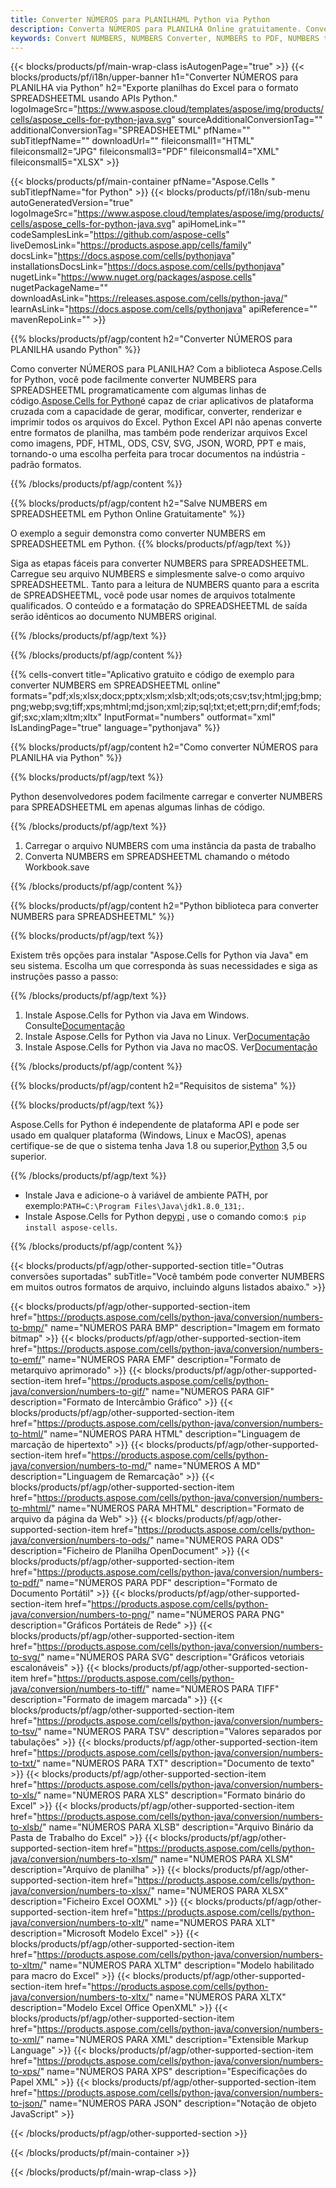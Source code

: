 ```yaml
---
title: Converter NÚMEROS para PLANILHAML Python via Python
description: Converta NÚMEROS para PLANILHA Online gratuitamente. Conversor de NÚMEROS online grátis para PLANILHA. Python NÚMEROS para PLANILHAML. NUMBERS para SPREADSHEETML via Python.
keywords: Convert NUMBERS, NUMBERS Converter, NUMBERS to PDF, NUMBERS to Word, NUMBERS to PPT, NUMBERS to Image
---
```

{{< blocks/products/pf/main-wrap-class isAutogenPage="true" >}}
{{< blocks/products/pf/i18n/upper-banner h1="Converter NÚMEROS para PLANILHA via Python" h2="Exporte planilhas do Excel para o formato SPREADSHEETML usando APIs Python." logoImageSrc="https://www.aspose.cloud/templates/aspose/img/products/cells/aspose_cells-for-python-java.svg" sourceAdditionalConversionTag="" additionalConversionTag="SPREADSHEETML" pfName="" subTitlepfName="" downloadUrl="" fileiconsmall1="HTML" fileiconsmall2="JPG" fileiconsmall3="PDF" fileiconsmall4="XML" fileiconsmall5="XLSX" >}}

{{< blocks/products/pf/main-container pfName="Aspose.Cells " subTitlepfName="for Python" >}}
{{< blocks/products/pf/i18n/sub-menu autoGeneratedVersion="true" logoImageSrc="https://www.aspose.cloud/templates/aspose/img/products/cells/aspose_cells-for-python-java.svg" apiHomeLink="" codeSamplesLink="https://github.com/aspose-cells" liveDemosLink="https://products.aspose.app/cells/family" docsLink="https://docs.aspose.com/cells/pythonjava" installationsDocsLink="https://docs.aspose.com/cells/pythonjava" nugetLink="https://www.nuget.org/packages/aspose.cells" nugetPackageName="" downloadAsLink="https://releases.aspose.com/cells/python-java/" learnAsLink="https://docs.aspose.com/cells/pythonjava" apiReference="" mavenRepoLink="" >}}


{{% blocks/products/pf/agp/content h2="Converter NÚMEROS para PLANILHA usando Python" %}}

 Como converter NÚMEROS para PLANILHA? Com a biblioteca Aspose.Cells for Python, você pode facilmente converter NUMBERS para SPREADSHEETML programaticamente com algumas linhas de código.[Aspose.Cells for Python](https://pypi.org/project/aspose-cells)é capaz de criar aplicativos de plataforma cruzada com a capacidade de gerar, modificar, converter, renderizar e imprimir todos os arquivos do Excel. Python Excel API não apenas converte entre formatos de planilha, mas também pode renderizar arquivos Excel como imagens, PDF, HTML, ODS, CSV, SVG, JSON, WORD, PPT e mais, tornando-o uma escolha perfeita para trocar documentos na indústria -padrão formatos.
 
{{% /blocks/products/pf/agp/content %}}

{{% blocks/products/pf/agp/content h2="Salve NUMBERS em SPREADSHEETML em Python Online Gratuitamente" %}}

O exemplo a seguir demonstra como converter NUMBERS em SPREADSHEETML em Python.
{{% blocks/products/pf/agp/text %}}

Siga as etapas fáceis para converter NUMBERS para SPREADSHEETML. Carregue seu arquivo NUMBERS e simplesmente salve-o como arquivo SPREADSHEETML. Tanto para a leitura de NUMBERS quanto para a escrita de SPREADSHEETML, você pode usar nomes de arquivos totalmente qualificados. O conteúdo e a formatação do SPREADSHEETML de saída serão idênticos ao documento NUMBERS original.

{{% /blocks/products/pf/agp/text %}}

{{% /blocks/products/pf/agp/content %}}

{{% cells-convert title="Aplicativo gratuito e código de exemplo para converter NUMBERS em SPREADSHEETML online" formats="pdf;xls;xlsx;docx;pptx;xlsm;xlsb;xlt;ods;ots;csv;tsv;html;jpg;bmp;png;webp;svg;tiff;xps;mhtml;md;json;xml;zip;sql;txt;et;ett;prn;dif;emf;fods;gif;sxc;xlam;xltm;xltx" InputFormat="numbers" outformat="xml" IsLandingPage="true" language="pythonjava" %}}

{{% blocks/products/pf/agp/content h2="Como converter NÚMEROS para PLANILHA via Python" %}}

{{% blocks/products/pf/agp/text %}}

 Python desenvolvedores podem facilmente carregar e converter NUMBERS para SPREADSHEETML em apenas algumas linhas de código.

{{% /blocks/products/pf/agp/text %}}

1.  Carregar o arquivo NUMBERS com uma instância da pasta de trabalho
1.  Converta NUMBERS em SPREADSHEETML chamando o método Workbook.save

{{% /blocks/products/pf/agp/content %}}

{{% blocks/products/pf/agp/content h2="Python biblioteca para converter NUMBERS para SPREADSHEETML" %}}

{{% blocks/products/pf/agp/text %}}

Existem três opções para instalar "Aspose.Cells for Python via Java" em seu sistema. Escolha um que corresponda às suas necessidades e siga as instruções passo a passo:

{{% /blocks/products/pf/agp/text %}}

1.  Instale Aspose.Cells for Python via Java em Windows. Consulte[Documentação](https://docs.aspose.com/cells/python-java/getting-started/#windows)
1.  Instale Aspose.Cells for Python via Java no Linux. Ver[Documentação](https://docs.aspose.com/cells/python-java/getting-started/#linux)
1.  Instale Aspose.Cells for Python via Java no macOS. Ver[Documentação](https://docs.aspose.com/cells/python-java/getting-started/#macos)

{{% /blocks/products/pf/agp/content %}}

{{% blocks/products/pf/agp/content h2="Requisitos de sistema" %}}

{{% blocks/products/pf/agp/text %}}

 Aspose.Cells for Python é independente de plataforma API e pode ser usado em qualquer plataforma (Windows, Linux e MacOS), apenas certifique-se de que o sistema tenha Java 1.8 ou superior,[Python](https://www.python.org/downloads/) 3,5 ou superior.
 
{{% /blocks/products/pf/agp/text %}}

-  Instale Java e adicione-o à variável de ambiente PATH, por exemplo:<code>PATH=C:\Program Files\Java\jdk1.8.0_131;</code>.
- Instale Aspose.Cells for Python de<a href="https://pypi.org/project/aspose-cells/">pypi</a> , use o comando como:<code>$ pip install aspose-cells</code>.

{{% /blocks/products/pf/agp/content %}}


{{< blocks/products/pf/agp/other-supported-section title="Outras conversões suportadas" subTitle="Você também pode converter NUMBERS em muitos outros formatos de arquivo, incluindo alguns listados abaixo." >}}

{{< blocks/products/pf/agp/other-supported-section-item href="https://products.aspose.com/cells/python-java/conversion/numbers-to-bmp/" name="NÚMEROS PARA BMP" description="Imagem em formato bitmap" >}}
{{< blocks/products/pf/agp/other-supported-section-item href="https://products.aspose.com/cells/python-java/conversion/numbers-to-emf/" name="NÚMEROS PARA EMF" description="Formato de metarquivo aprimorado" >}}
{{< blocks/products/pf/agp/other-supported-section-item href="https://products.aspose.com/cells/python-java/conversion/numbers-to-gif/" name="NÚMEROS PARA GIF" description="Formato de Intercâmbio Gráfico" >}}
{{< blocks/products/pf/agp/other-supported-section-item href="https://products.aspose.com/cells/python-java/conversion/numbers-to-html/" name="NÚMEROS PARA HTML" description="Linguagem de marcação de hipertexto" >}}
{{< blocks/products/pf/agp/other-supported-section-item href="https://products.aspose.com/cells/python-java/conversion/numbers-to-md/" name="NÚMEROS A MD" description="Linguagem de Remarcação" >}}
{{< blocks/products/pf/agp/other-supported-section-item href="https://products.aspose.com/cells/python-java/conversion/numbers-to-mhtml/" name="NÚMEROS PARA MHTML" description="Formato de arquivo da página da Web" >}}
{{< blocks/products/pf/agp/other-supported-section-item href="https://products.aspose.com/cells/python-java/conversion/numbers-to-ods/" name="NÚMEROS PARA ODS" description="Ficheiro de Planilha OpenDocument" >}}
{{< blocks/products/pf/agp/other-supported-section-item href="https://products.aspose.com/cells/python-java/conversion/numbers-to-pdf/" name="NÚMEROS PARA PDF" description="Formato de Documento Portátil" >}}
{{< blocks/products/pf/agp/other-supported-section-item href="https://products.aspose.com/cells/python-java/conversion/numbers-to-png/" name="NÚMEROS PARA PNG" description="Gráficos Portáteis de Rede" >}}
{{< blocks/products/pf/agp/other-supported-section-item href="https://products.aspose.com/cells/python-java/conversion/numbers-to-svg/" name="NÚMEROS PARA SVG" description="Gráficos vetoriais escalonáveis" >}}
{{< blocks/products/pf/agp/other-supported-section-item href="https://products.aspose.com/cells/python-java/conversion/numbers-to-tiff/" name="NÚMEROS PARA TIFF" description="Formato de imagem marcada" >}}
{{< blocks/products/pf/agp/other-supported-section-item href="https://products.aspose.com/cells/python-java/conversion/numbers-to-tsv/" name="NÚMEROS PARA TSV" description="Valores separados por tabulações" >}}
{{< blocks/products/pf/agp/other-supported-section-item href="https://products.aspose.com/cells/python-java/conversion/numbers-to-txt/" name="NÚMEROS PARA TXT" description="Documento de texto" >}}
{{< blocks/products/pf/agp/other-supported-section-item href="https://products.aspose.com/cells/python-java/conversion/numbers-to-xls/" name="NÚMEROS PARA XLS" description="Formato binário do Excel" >}}
{{< blocks/products/pf/agp/other-supported-section-item href="https://products.aspose.com/cells/python-java/conversion/numbers-to-xlsb/" name="NÚMEROS PARA XLSB" description="Arquivo Binário da Pasta de Trabalho do Excel" >}}
{{< blocks/products/pf/agp/other-supported-section-item href="https://products.aspose.com/cells/python-java/conversion/numbers-to-xlsm/" name="NÚMEROS PARA XLSM" description="Arquivo de planilha" >}}
{{< blocks/products/pf/agp/other-supported-section-item href="https://products.aspose.com/cells/python-java/conversion/numbers-to-xlsx/" name="NÚMEROS PARA XLSX" description="Ficheiro Excel OOXML" >}}
{{< blocks/products/pf/agp/other-supported-section-item href="https://products.aspose.com/cells/python-java/conversion/numbers-to-xlt/" name="NÚMEROS PARA XLT" description="Microsoft Modelo Excel" >}}
{{< blocks/products/pf/agp/other-supported-section-item href="https://products.aspose.com/cells/python-java/conversion/numbers-to-xltm/" name="NÚMEROS PARA XLTM" description="Modelo habilitado para macro do Excel" >}}
{{< blocks/products/pf/agp/other-supported-section-item href="https://products.aspose.com/cells/python-java/conversion/numbers-to-xltx/" name="NÚMEROS PARA XLTX" description="Modelo Excel Office OpenXML" >}}
{{< blocks/products/pf/agp/other-supported-section-item href="https://products.aspose.com/cells/python-java/conversion/numbers-to-xml/" name="NÚMEROS PARA XML" description="Extensible Markup Language" >}}
{{< blocks/products/pf/agp/other-supported-section-item href="https://products.aspose.com/cells/python-java/conversion/numbers-to-xps/" name="NÚMEROS PARA XPS" description="Especificações do Papel XML" >}}
{{< blocks/products/pf/agp/other-supported-section-item href="https://products.aspose.com/cells/python-java/conversion/numbers-to-json/" name="NÚMEROS PARA JSON" description="Notação de objeto JavaScript" >}}

{{< /blocks/products/pf/agp/other-supported-section >}}

{{< /blocks/products/pf/main-container >}}
    
{{< /blocks/products/pf/main-wrap-class >}}
